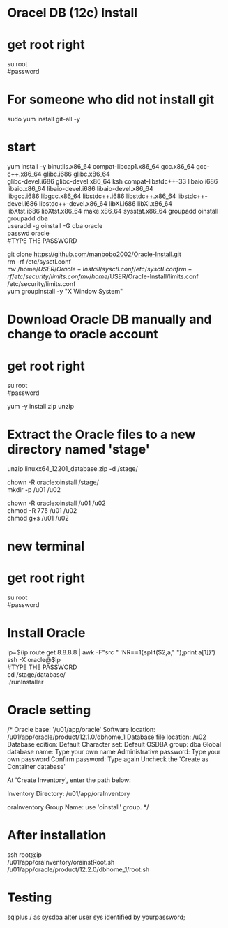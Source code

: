 # Oracel DB (12c) Install  

# get root right  
su root  
#password  

# For someone who did not install git  
sudo yum install git-all -y  

# start  
yum install -y binutils.x86_64 compat-libcap1.x86_64 gcc.x86_64 gcc-c++.x86_64 glibc.i686 glibc.x86_64 \
glibc-devel.i686 glibc-devel.x86_64 ksh compat-libstdc++-33 libaio.i686 libaio.x86_64 libaio-devel.i686 libaio-devel.x86_64 \
libgcc.i686 libgcc.x86_64 libstdc++.i686 libstdc++.x86_64 libstdc++-devel.i686 libstdc++-devel.x86_64 libXi.i686 libXi.x86_64 \
libXtst.i686 libXtst.x86_64 make.x86_64 sysstat.x86_64
groupadd oinstall  
groupadd dba  
useradd -g oinstall -G dba oracle  
passwd oracle  
#TYPE THE PASSWORD  

git clone https://github.com/manbobo2002/Oracle-Install.git  
rm -rf /etc/sysctl.conf  
mv /home/$USER/Oracle-Install/sysctl.conf /etc/sysctl.conf  
rm -rf /etc/security/limits.conf  
mv /home/$USER/Oracle-Install/limits.conf /etc/security/limits.conf  
yum groupinstall -y "X Window System"  


# Download Oracle DB manually and change to oracle account  

# get root right  
su root  
#password  

yum -y install zip unzip  

# Extract the Oracle files to a new directory named 'stage'  
unzip linuxx64_12201_database.zip -d /stage/  

chown -R oracle:oinstall /stage/  
mkdir -p /u01 /u02  

chown -R oracle:oinstall /u01 /u02  
chmod -R 775 /u01 /u02  
chmod g+s /u01 /u02  

# new terminal  

# get root right  
su root  
#password  

# Install Oracle
ip=$(ip route get 8.8.8.8 | awk -F"src " 'NR==1{split($2,a," ");print a[1]}')  
ssh -X oracle@$ip  
#TYPE THE PASSWORD  
cd /stage/database/  
./runInstaller  

# Oracle setting
/*
Oracle base: '/u01/app/oracle'
Software location: /u01/app/oracle/product/12.1.0/dbhome_1
Database file location: /u02
Database edition: Default
Character set: Default
OSDBA group: dba
Global database name: Type your own name
Administrative password: Type your own password
Confirm password: Type again
Uncheck the 'Create as Container database'

At 'Create Inventory', enter the path below:

Inventory Directory: /u01/app/oraInventory

oraInventory Group Name: use 'oinstall' group.
*/

# After installation
ssh root@ip  
/u01/app/oraInventory/orainstRoot.sh  
/u01/app/oracle/product/12.2.0/dbhome_1/root.sh  

# Testing
sqlplus / as sysdba
alter user sys identified by yourpassword;
